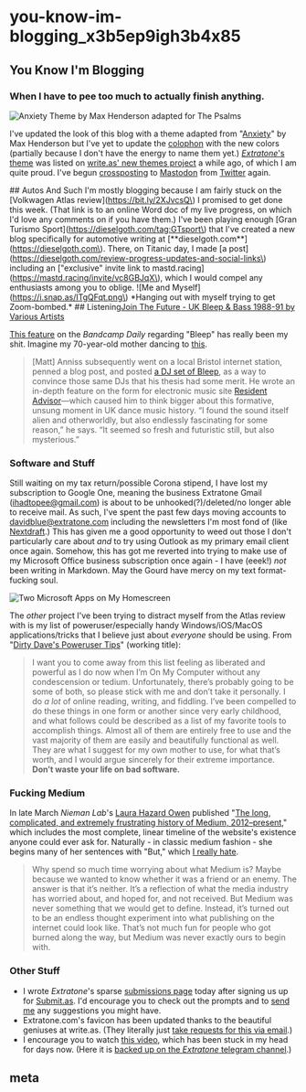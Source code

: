 # you-know-im-blogging\_x3b5ep9igh3b4x85

## You Know I'm Blogging

### When I have to pee too much to actually finish anything.

![Anxiety Theme by Max Henderson adapted for The Psalms](https://i.snap.as/giwgxmF.png)

I've updated the look of this blog with a theme adapted from "[Anxiety](https://write.as/themes/anxiety)" by Max Henderson but I've yet to update the [colophon](http://bilge.world/colophon) with the new colors \(partially because I don't have the energy to name them yet.\) [_Extratone_'s theme](https://write.as/themes/extratone) was listed on [write.as' new themes project](https://write.as/themes) a while ago, of which I am quite proud. I've begun [crossposting](https://crossposter.masto.donte.com.br/) to [Mastodon](https://mastodon.social/@DavidBlue) from [Twitter](https://twitter.com/NeoYokel) again.

\#\# Autos And Such I'm mostly blogging because I am fairly stuck on the \[Volkwagen Atlas review\]\(https://bit.ly/2XJvcsQ\) I promised to get done this week. \(That link is to an online Word doc of my live progress, on which I'd love any comments on if you have them.\) I've been playing enough \[Gran Turismo Sport\]\(https://dieselgoth.com/tag:GTsport\) that I've created a new blog specifically for automotive writing at \[\*\*dieselgoth.com\*\*\]\(https://dieselgoth.com\). There, on Titanic day, I made \[a post\]\(https://dieselgoth.com/review-progress-updates-and-social-links\) including an \["exclusive" invite link to mastd.racing\]\(https://mastd.racing/invite/vc8GBJqX\), which I would compel any enthusiasts among you to oblige. !\[Me and Myself\]\(https://i.snap.as/ITgQFqt.png\) \*Hanging out with myself trying to get Zoom-bombed.\* \#\# Listening[Join The Future - UK Bleep & Bass 1988-91 by Various Artists](http://ceasedesist1.bandcamp.com/album/join-the-future-uk-bleep-bass-1988-91)

[This feature](https://daily.bandcamp.com/features/uk-bleep-and-bass-feature) on the _Bandcamp Daily_ regarding "Bleep" has really been my shit. Imagine my 70-year-old mother dancing to [this](https://ceasedesist1.bandcamp.com/track/nightmares-on-wax-21st-kong).

> \[Matt\] Anniss subsequently went on a local Bristol internet station, penned a blog post, and posted [a DJ set of Bleep](https://www.mixcloud.com/sellbydave/bass-ment-jacks-bleep-history-mix-for-hivemindfm/), as a way to convince those same DJs that his thesis had some merit. He wrote an in-depth feature on the form for electronic music site [Resident Advisor](https://www.residentadvisor.net/features/2349)—which caused him to think bigger about this formative, unsung moment in UK dance music history. “I found the sound itself alien and otherworldly, but also endlessly fascinating for some reason,” he says. “It seemed so fresh and futuristic still, but also mysterious.”

### Software and Stuff

Still waiting on my tax return/possible Corona stipend, I have lost my subscription to Google One, meaning the business Extratone Gmail \(ihadtopee@gmail.com\) is about to be unhooked\(?\)/deleted/no longer able to receive mail. As such, I've spent the past few days moving accounts to davidblue@extratone.com including the newsletters I'm most fond of \(like [Nextdraft](https://nextdraft.com/).\) This has given me a good opportunity to weed out those I don't particularly care about _and_ to try using Outlook as my primary email client once again. Somehow, this has got me reverted into trying to make use of my Microsoft Office business subscription once again - I have \(eeek!\) _not_ been writing in Markdown. May the Gourd have mercy on my text format-fucking soul.

![Two Microsoft Apps on My Homescreen](https://i.snap.as/tpDJ4xL.png)

The _other_ project I've been trying to distract myself from the Atlas review with is my list of poweruser/especially handy Windows/iOS/MacOS applications/tricks that I believe just about _everyone_ should be using. From "[Dirty Dave's Poweruser Tips](https://eileenlong-my.sharepoint.com/:w:/g/personal/david_eileenlonglcsw_com/EUuSyGOkq-pBiluCgHpOovwBOQIYkIMB6rsk_R7f3_olcA?e=tWYyQq)" \(working title\):

> I want you to come away from this list feeling as liberated and powerful as I do now when I’m On My Computer without any condescension or tedium. Unfortunately, there’s probably going to be some of both, so please stick with me and don’t take it personally. I do _a lot_ of online reading, writing, and fiddling. I’ve been compelled to do these things in one form or another since very early childhood, and what follows could be described as a list of my favorite tools to accomplish things. Almost all of them are entirely free to use and the vast majority of them are easily and beautifully functional as well. They are what I suggest for my own mother to use, for what that’s worth, and I would argue sincerely for their extreme importance. **Don’t waste your life on bad software.**

### Fucking Medium

In late March _Nieman Lab_'s [Laura Hazard Owen](https://twitter.com/laurahazardowen) published "[The long, complicated, and extremely frustrating history of Medium, 2012–present](https://www.niemanlab.org/2019/03/the-long-complicated-and-extremely-frustrating-history-of-medium-2012-present/#footnote_0_169692)," which includes the most complete, linear timeline of the website's existence anyone could ever ask for. Naturally - in classic medium fashion - she begins many of her sentences with "But," which [I really hate](https://twitter.com/NeoYokel/status/1250153204014288902).

> Why spend so much time worrying about what Medium is? Maybe because we wanted to know whether it was a friend or an enemy. The answer is that it’s neither. It’s a reflection of what the media industry has worried about, and hoped for, and not received. But Medium was never something that we would get to define. Instead, it’s turned out to be an endless thought experiment into what publishing on the internet could look like. That’s not much fun for people who got burned along the way, but Medium was never exactly ours to begin with.

### Other Stuff

* I wrote _Extratone_'s sparse [submissions page](http://extratone.com/submissions) today after signing us up for [Submit.as](http://submit.as). I'd encourage you to check out the prompts and to [send me](mailto:davidblue@extratone.com) any suggestions you might have.
* Extratone.com's favicon has been updated thanks to the beautiful geniuses at write.as. \(They literally just [take requests for this via email](https://discuss.write.as/t/favicon-or-browser-icon/582/4).\)
* I encourage you to watch [this video](https://youtu.be/m2s0nB2VPvs), which has been stuck in my head for days now. \(Here it is [backed up on the _Extratone_ telegram channel](https://t.me/extratone/4011).\)

## meta

